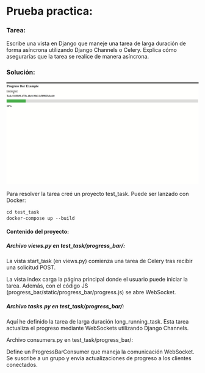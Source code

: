 # Prueba practica:

### Tarea:

Escribe una vista en Django que maneje una tarea de larga duración de forma asíncrona utilizando Django Channels o Celery. Explica cómo asegurarías que la tarea se realice de manera asíncrona.

### Solución:

![](progress_bar_example.gif)

Para resolver la tarea creé un proyecto test_task. Puede ser lanzado con Docker:

```shell
cd test_task
docker-compose up --build
```

#### Contenido del proyecto:

##### Archivo views.py en test_task/progress_bar/:

La vista start_task (en views.py) comienza una tarea de Celery tras recibir una solicitud POST. 

La vista index carga la página principal donde el usuario puede iniciar la tarea. Además, con el código JS (progress_bar/static/progress_bar/progress.js) se abre WebSocket.

##### Archivo tasks.py en test_task/progress_bar/:

Aquí he definido la tarea de larga duración long_running_task. Esta tarea actualiza el progreso mediante WebSockets utilizando Django Channels.

Archivo consumers.py en test_task/progress_bar/:

Define un ProgressBarConsumer que maneja la comunicación WebSocket. Se suscribe a un grupo y envía actualizaciones de progreso a los clientes conectados.
